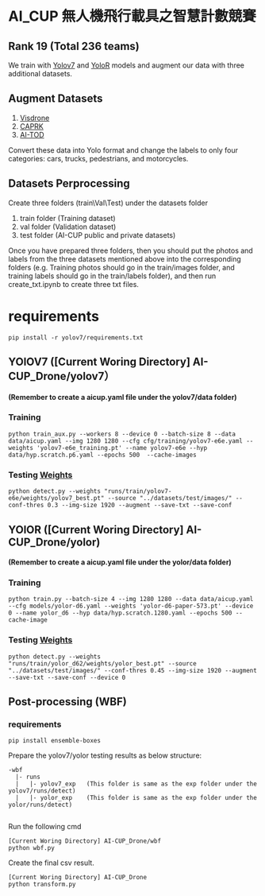# AI_CUP 無人機飛行載具之智慧計數競賽

## Rank 19 (Total 236 teams)

We train with [Yolov7](https://github.com/WongKinYiu/yolov7) and [YoloR](https://github.com/WongKinYiu/yolor)  models and augment our data with three additional datasets.

## Augment Datasets
1. [Visdrone](https://github.com/VisDrone/VisDrone-Dataset)
2. [CAPRK](https://winstonhsu.info/drone-view-object-counting-dataset-carpk/)
3. [AI-TOD](https://onedrive.live.com/?authkey=%21AIaFB7a2xTVS3mI&id=7B626C080988548E%218816&cid=7B626C080988548E)

Convert these data into Yolo format and change the labels to only four categories: cars, trucks, pedestrians, and motorcycles.

## Datasets Perprocessing
Create three folders (train\Val\Test) under the datasets folder
1. train folder (Training dataset)
2. val folder   (Validation dataset)
3. test folder  (AI-CUP public and private datasets)

Once you have prepared three folders, then you should put the photos and labels from the three datasets mentioned above into the corresponding folders (e.g. Training photos should go in the train/images folder, and training labels should go in the train/labels folder), and then run create_txt.ipynb to create three txt files.

# requirements
```
pip install -r yolov7/requirements.txt
```

## YOlOV7 ([Current Woring Directory] AI-CUP_Drone/yolov7）
#### (Remember to create a aicup.yaml file under the yolov7/data folder)

### Training
```
python train_aux.py --workers 8 --device 0 --batch-size 8 --data data/aicup.yaml --img 1280 1280 --cfg cfg/training/yolov7-e6e.yaml --weights 'yolov7-e6e_training.pt' --name yolov7-e6e --hyp data/hyp.scratch.p6.yaml --epochs 500  --cache-images
```

### Testing [Weights](https://drive.google.com/drive/folders/1JD1a3ML_A7ufjIy4TQMngMb8Zvt-ndRc?usp=sharing)
```
python detect.py --weights "runs/train/yolov7-e6e/weights/yolov7_best.pt" --source "../datasets/test/images/" --conf-thres 0.3 --img-size 1920 --augment --save-txt --save-conf 
```


## YOlOR ([Current Woring Directory] AI-CUP_Drone/yolor)
#### (Remember to create a aicup.yaml file under the yolor/data folder)

### Training
```
python train.py --batch-size 4 --img 1280 1280 --data data/aicup.yaml --cfg models/yolor-d6.yaml --weights 'yolor-d6-paper-573.pt' --device 0 --name yolor_d6 --hyp data/hyp.scratch.1280.yaml --epochs 500 --cache-image
```

### Testing [Weights](https://drive.google.com/drive/folders/1JD1a3ML_A7ufjIy4TQMngMb8Zvt-ndRc?usp=sharing)
```
python detect.py --weights "runs/train/yolor_d62/weights/yolor_best.pt" --source "../datasets/test/images/" --conf-thres 0.45 --img-size 1920 --augment --save-txt --save-conf --device 0
```


## Post-processing (WBF)

### requirements
```
pip install ensemble-boxes
```
Prepare the yolov7/yolor testing results as below structure:
```
-wbf
  |- runs         
  |   |- yolov7_exp   (This folder is same as the exp folder under the yolov7/runs/detect)
  |   |- yolor_exp    (This folder is same as the exp folder under the yolor/runs/detect)
   
```
Run the following cmd 
```
[Current Woring Directory] AI-CUP_Drone/wbf
python wbf.py
```
Create the final csv result.
```
[Current Woring Directory] AI-CUP_Drone
python transform.py
```


